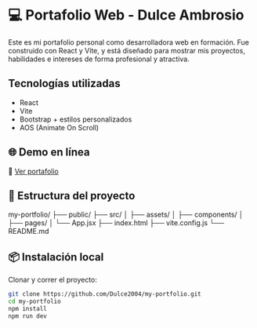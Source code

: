 # 💻 Portafolio Web - Dulce Ambrosio

Este es mi portafolio personal como desarrolladora web en formación. Fue construido con React y Vite, y está diseñado para mostrar mis proyectos, habilidades e intereses de forma profesional y atractiva.

## Tecnologías utilizadas

-  React
-  Vite
-  Bootstrap + estilos personalizados
-  AOS (Animate On Scroll)

## 🌐 Demo en línea

🔗 [Ver portafolio](https://calicheoficial.lat/231143/Portafolio/dist/index.html)

## 🧱 Estructura del proyecto
  my-portfolio/
  ├── public/
  ├── src/
  │ ├── assets/
  │ ├── components/
  │ ├── pages/
  │ └── App.jsx
  ├── index.html
  ├── vite.config.js
  └── README.md

## 📦 Instalación local

Clonar y correr el proyecto:

```bash
git clone https://github.com/Dulce2004/my-portfolio.git
cd my-portfolio
npm install
npm run dev
